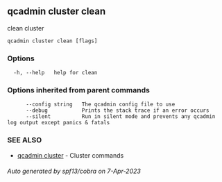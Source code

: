## qcadmin cluster clean

clean cluster

```
qcadmin cluster clean [flags]
```

### Options

```
  -h, --help   help for clean
```

### Options inherited from parent commands

```
      --config string   The qcadmin config file to use
      --debug           Prints the stack trace if an error occurs
      --silent          Run in silent mode and prevents any qcadmin log output except panics & fatals
```

### SEE ALSO

* [qcadmin cluster](qcadmin_cluster.md)	 - Cluster commands

###### Auto generated by spf13/cobra on 7-Apr-2023
